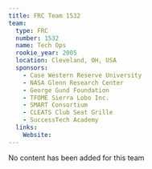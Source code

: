 ```yaml
---
title: FRC Team 1532
team:
  type: FRC
  number: 1532
  name: Tech Ops
  rookie_year: 2005
  location: Cleveland, OH, USA
  sponsors:
    - Case Western Reserve University
    - NASA Glenn Research Center
    - George Gund Foundation
    - TFOME Sierra Lobo Inc.
    - SMART Consortium
    - CLEATS Club Seat Grille
    - SuccessTech Academy
  links:
    Website: 
---
```

No content has been added for this team